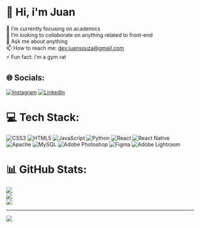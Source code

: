 # 💫 Hi, i'm Juan
🔭 I’m currently focusing on academics<br>👯 I’m looking to collaborate on anything related to front-end<br>💬 Ask me about anything<br>📫 How to reach me: dev.juansouza@gmail.com<br>⚡ Fun fact: i'm a gym rat


## 🌐 Socials:
[![Instagram](https://img.shields.io/badge/Instagram-%23E4405F.svg?logo=Instagram&logoColor=white)](https://instagram.com/juanjprs) [![LinkedIn](https://img.shields.io/badge/LinkedIn-%230077B5.svg?logo=linkedin&logoColor=white)](https://linkedin.com/in/juan-souza-b8b350200) 

# 💻 Tech Stack:
![CSS3](https://img.shields.io/badge/css3-%231572B6.svg?style=for-the-badge&logo=css3&logoColor=white) ![HTML5](https://img.shields.io/badge/html5-%23E34F26.svg?style=for-the-badge&logo=html5&logoColor=white) ![JavaScript](https://img.shields.io/badge/javascript-%23323330.svg?style=for-the-badge&logo=javascript&logoColor=%23F7DF1E) ![Python](https://img.shields.io/badge/python-3670A0?style=for-the-badge&logo=python&logoColor=ffdd54) ![React](https://img.shields.io/badge/react-%2320232a.svg?style=for-the-badge&logo=react&logoColor=%2361DAFB) ![React Native](https://img.shields.io/badge/react_native-%2320232a.svg?style=for-the-badge&logo=react&logoColor=%2361DAFB) ![Apache](https://img.shields.io/badge/apache-%23D42029.svg?style=for-the-badge&logo=apache&logoColor=white) ![MySQL](https://img.shields.io/badge/mysql-%2300f.svg?style=for-the-badge&logo=mysql&logoColor=white) ![Adobe Photoshop](https://img.shields.io/badge/adobephotoshop-%2331A8FF.svg?style=for-the-badge&logo=adobephotoshop&logoColor=white) 	![Figma](https://img.shields.io/badge/figma-%23F24E1E.svg?style=for-the-badge&logo=figma&logoColor=white) ![Adobe Lightroom](https://img.shields.io/badge/Adobe%20Lightroom-31A8FF.svg?style=for-the-badge&logo=Adobe%20Lightroom&logoColor=white)
# 📊 GitHub Stats:
![](https://github-readme-stats.vercel.app/api?username=juanjprs&theme=nord&hide_border=false&include_all_commits=true&count_private=false)<br/>
![](https://github-readme-streak-stats.herokuapp.com/?user=juanjprs&theme=nord&hide_border=false)<br/>
![](https://github-readme-stats.vercel.app/api/top-langs/?username=juanjprs&theme=nord&hide_border=false&include_all_commits=true&count_private=false&layout=compact)

---
[![](https://visitcount.itsvg.in/api?id=juanjprs&icon=0&color=0)](https://visitcount.itsvg.in)

<!-- Proudly created with GPRM ( https://gprm.itsvg.in ) -->
